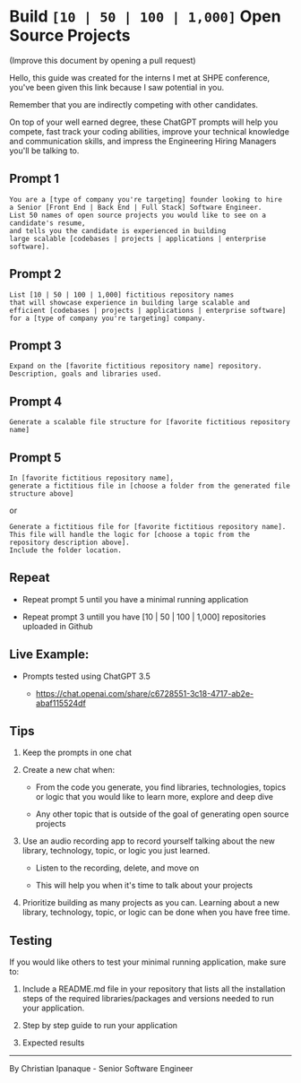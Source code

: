 # Build `[10 | 50 | 100 | 1,000]` Open Source Projects

(Improve this document by opening a pull request)

Hello, this guide was created for the interns I met at SHPE conference, you've been given this link because I saw potential in you.

Remember that you are indirectly competing with other candidates.

On top of your well earned degree, these ChatGPT prompts will help you compete, fast track your coding abilities, improve your technical knowledge and communication skills, and impress the Engineering Hiring Managers you'll be talking to.

## Prompt 1

```
You are a [type of company you're targeting] founder looking to hire
a Senior [Front End | Back End | Full Stack] Software Engineer.
List 50 names of open source projects you would like to see on a candidate's resume,
and tells you the candidate is experienced in building
large scalable [codebases | projects | applications | enterprise software].
```

## Prompt 2

```
List [10 | 50 | 100 | 1,000] fictitious repository names
that will showcase experience in building large scalable and
efficient [codebases | projects | applications | enterprise software]
for a [type of company you're targeting] company.
```

## Prompt 3

```
Expand on the [favorite fictitious repository name] repository.
Description, goals and libraries used.
```

## Prompt 4

```
Generate a scalable file structure for [favorite fictitious repository name]
```

## Prompt 5

```
In [favorite fictitious repository name],
generate a fictitious file in [choose a folder from the generated file structure above]
```

or

```
Generate a fictitious file for [favorite fictitious repository name].
This file will handle the logic for [choose a topic from the repository description above].
Include the folder location.
```

## Repeat

- Repeat prompt 5 until you have a minimal running application

- Repeat prompt 3 untill you have [10 | 50 | 100 | 1,000] repositories uploaded in Github

## Live Example:

- Prompts tested using ChatGPT 3.5

  - https://chat.openai.com/share/c6728551-3c18-4717-ab2e-abaf115524df

## Tips

1. Keep the prompts in one chat

2. Create a new chat when:

   - From the code you generate, you find libraries, technologies, topics or logic that you would like to learn more, explore and deep dive

   - Any other topic that is outside of the goal of generating open source projects

3. Use an audio recording app to record yourself talking about the new library, technology, topic, or logic you just learned.

   - Listen to the recording, delete, and move on

   - This will help you when it's time to talk about your projects

4. Prioritize building as many projects as you can. Learning about a new library, technology, topic, or logic can be done when you have free time.

## Testing

If you would like others to test your minimal running application, make sure to:

1. Include a README.md file in your repository that lists all the installation steps of the required libraries/packages and versions needed to run your application.

2. Step by step guide to run your application

3. Expected results

---

By Christian Ipanaque - Senior Software Engineer
